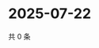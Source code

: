 # 2025-07-22

共 0 条

<!-- BEGIN ZHIHUQUESTIONS -->
<!-- 最后更新时间 Tue Jul 22 2025 23:13:11 GMT+0800 (China Standard Time) -->

<!-- END ZHIHUQUESTIONS -->
